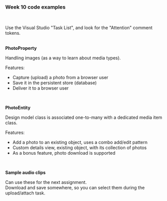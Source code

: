 ### Week 10 code examples  
<br>

Use the Visual Studio "Task List", and look for the "Attention" comment tokens.  
<br>

**PhotoProperty**

Handling images (as a way to learn about media types).  

Features:
- Capture (upload) a photo from a browser user
- Save it in the persistent store (database)
- Deliver it to a browser user  
<br>

**PhotoEntity**

Design model class is associated one-to-many with a dedicated media item class.  

Features:
- Add a photo to an existing object, uses a combo add/edit pattern
- Custom details view, existing object, with its collection of photos
- As a bonus feature, photo download is supported  
<br>

**Sample audio clips**

Can use these for the next assignment.  
Download and save somewhere, so you can select them during the upload/attach task.  
